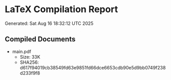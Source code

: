 # LaTeX Compilation Report
Generated: Sat Aug 16 18:32:12 UTC 2025
## Compiled Documents
- main.pdf
  - Size: 33K
  - SHA256: d617f94019cb38549fd63e9851fd66dce6653cdb90e5d9bb0749f238d233f9f8
